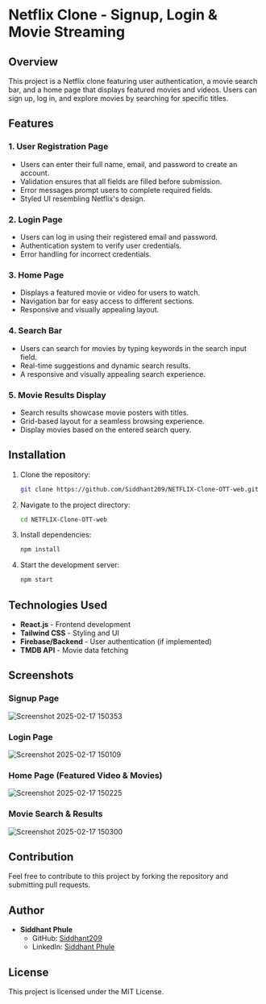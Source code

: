 # Netflix Clone - Signup, Login & Movie Streaming

## Overview
This project is a Netflix clone featuring user authentication, a movie search bar, and a home page that displays featured movies and videos. Users can sign up, log in, and explore movies by searching for specific titles.

## Features
### 1. **User Registration Page**
- Users can enter their full name, email, and password to create an account.
- Validation ensures that all fields are filled before submission.
- Error messages prompt users to complete required fields.
- Styled UI resembling Netflix's design.

### 2. **Login Page**
- Users can log in using their registered email and password.
- Authentication system to verify user credentials.
- Error handling for incorrect credentials.

### 3. **Home Page**
- Displays a featured movie or video for users to watch.
- Navigation bar for easy access to different sections.
- Responsive and visually appealing layout.

### 4. **Search Bar**
- Users can search for movies by typing keywords in the search input field.
- Real-time suggestions and dynamic search results.
- A responsive and visually appealing search experience.

### 5. **Movie Results Display**
- Search results showcase movie posters with titles.
- Grid-based layout for a seamless browsing experience.
- Display movies based on the entered search query.

## Installation
1. Clone the repository:
   ```sh
   git clone https://github.com/Siddhant209/NETFLIX-Clone-OTT-web.git
   ```
2. Navigate to the project directory:
   ```sh
   cd NETFLIX-Clone-OTT-web
   ```
3. Install dependencies:
   ```sh
   npm install
   ```
4. Start the development server:
   ```sh
   npm start
   ```

## Technologies Used
- **React.js** - Frontend development
- **Tailwind CSS** - Styling and UI
- **Firebase/Backend** - User authentication (if implemented)
- **TMDB API** - Movie data fetching

## Screenshots
### Signup Page
![Screenshot 2025-02-17 150353](https://github.com/user-attachments/assets/f71e596e-0226-47de-bb46-76d173af7958)


### Login Page
![Screenshot 2025-02-17 150109](https://github.com/user-attachments/assets/afa9bb75-40ce-48c0-94bf-bf9317b6c5d3)


### Home Page (Featured Video & Movies)
![Screenshot 2025-02-17 150225](https://github.com/user-attachments/assets/2ddafb65-7f0e-4ce5-abaf-5e47fd7db57d)


### Movie Search & Results
![Screenshot 2025-02-17 150300](https://github.com/user-attachments/assets/289c8a03-1af3-4eba-a426-40fa1644101c)


## Contribution
Feel free to contribute to this project by forking the repository and submitting pull requests.

## Author
- **Siddhant Phule**  
  - GitHub: [Siddhant209](https://github.com/Siddhant209)
  - LinkedIn: [Siddhant Phule](https://www.linkedin.com/in/siddhant-phule)

## License
This project is licensed under the MIT License.

